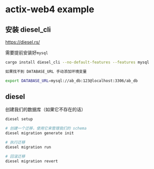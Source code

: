 # actix-web4 example

## 安装 diesel_cli

https://diesel.rs/

需要提前安装好`mysql`

```sh
cargo install diesel_cli --no-default-features --features mysql

如果找不到 DATABASE_URL 手动添加环境变量

export DATABASE_URL=mysql://ab_db:123@localhost:3306/ab_db
```

## diesel

创建我们的数据库（如果它不存在的话）
```sh
diesel setup
```


```sh
# 创建一个迁移，使用它来管理我们的 schema
diesel migration generate init

# 执行迁移
diesel migration run

# 回滚迁移
diesel migration revert
```